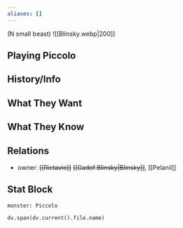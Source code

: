 ```yaml
---
aliases: []
---
```

(N small beast)
![[Blinsky.webp|200]]
## Playing Piccolo

## History/Info

## What They Want

## What They Know

## Relations
- owner: ~~[[Rictavio]]~~ ~~[[Gadof Blinsky|Blinsky]]~~, [[Pelanil]]

## Stat Block

```statblock
monster: Piccolo
```

```dataviewjs
dv.span(dv.current().file.name)
```
